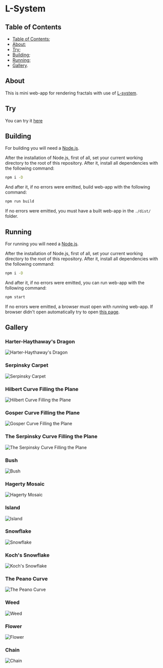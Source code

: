 # L-System

## Table of Contents

- [Table of Contents](#table-of-contents);
- [About](#about);
- [Try](#try);
- [Building](#building);
- [Running](#running);
- [Gallery](#gallery).

## About

This is mini web-app for rendering fractals with use of [L-system](https://en.wikipedia.org/wiki/L-system).

## Try

You can try it [here](https://l-system.fominmv.ru)

## Building

For building you will need a [Node.js](https://nodejs.org/en).

After the installation of Node.js, first of all, set your current working directory to the root of this
repository. After it, install all dependencies with the following command:

```bash
npm i -D
```

And after it, if no errors were emitted, build web-app with the following command:

```bash
npm run build
```

If no errors were emitted, you must have a built web-app in the `./dist/` folder.

## Running

For running you will need a [Node.js](https://nodejs.org/en).

After the installation of Node.js, first of all, set your current working directory to the root of this
repository. After it, install all dependencies with the following command:

```bash
npm i -D
```

And after it, if no errors were emitted, you can run web-app with the following command:

```bash
npm start
```

If no errors were emitted, a browser must open with running web-app.
If browser didn't open automatically try to open [this page](http://localhost:8000).

## Gallery

### Harter-Haythaway's Dragon

![Harter-Haythaway's Dragon](./images/screenshots/harter-haythaways-dragon.png)

### Serpinsky Carpet

![Serpinsky Carpet](./images/screenshots/serpinsky-carpet.png)

### Hilbert Curve Filling the Plane

![Hilbert Curve Filling the Plane](./images/screenshots/hilbert-curve-filling-the-plane.png)

### Gosper Curve Filling the Plane

![Gosper Curve Filling the Plane](./images/screenshots/gosper-curve-filling-the-plane.png)

### The Serpinsky Curve Filling the Plane

![The Serpinsky Curve Filling the Plane](./images/screenshots/the-serpinsky-curve-filling-the-plane.png)

### Bush

![Bush](./images/screenshots/bush.png)

### Hagerty Mosaic

![Hagerty Mosaic](./images/screenshots/hagerty-mosaic.png)

### Island

![Island](./images/screenshots/island.png)

### Snowflake

![Snowflake](./images/screenshots/snowflake.png)

### Koch's Snowflake

![Koch's Snowflake](./images/screenshots/kochs-snowflake.png)

### The Peano Curve

![The Peano Curve](./images/screenshots/the-peano-curve.png)

### Weed

![Weed](./images/screenshots/weed.png)

### Flower

![Flower](./images/screenshots/flower.png)

### Chain

![Chain](./images/screenshots/chain.png)
